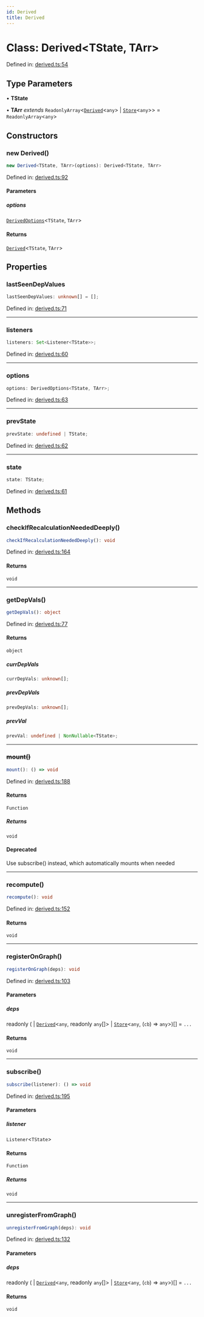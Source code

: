 ```yaml
---
id: Derived
title: Derived
---
```


<!-- DO NOT EDIT: this page is autogenerated from the type comments -->

# Class: Derived\<TState, TArr\>

Defined in: [derived.ts:54](https://github.com/I-am-abdulazeez/store/blob/main/packages/store/src/derived.ts#L54)

## Type Parameters

• **TState**

• **TArr** *extends* `ReadonlyArray`\<[`Derived`](derived.md)\<`any`\> \| [`Store`](store.md)\<`any`\>\> = `ReadonlyArray`\<`any`\>

## Constructors

### new Derived()

```ts
new Derived<TState, TArr>(options): Derived<TState, TArr>
```

Defined in: [derived.ts:92](https://github.com/I-am-abdulazeez/store/blob/main/packages/store/src/derived.ts#L92)

#### Parameters

##### options

[`DerivedOptions`](../interfaces/derivedoptions.md)\<`TState`, `TArr`\>

#### Returns

[`Derived`](derived.md)\<`TState`, `TArr`\>

## Properties

### lastSeenDepValues

```ts
lastSeenDepValues: unknown[] = [];
```

Defined in: [derived.ts:71](https://github.com/I-am-abdulazeez/store/blob/main/packages/store/src/derived.ts#L71)

***

### listeners

```ts
listeners: Set<Listener<TState>>;
```

Defined in: [derived.ts:60](https://github.com/I-am-abdulazeez/store/blob/main/packages/store/src/derived.ts#L60)

***

### options

```ts
options: DerivedOptions<TState, TArr>;
```

Defined in: [derived.ts:63](https://github.com/I-am-abdulazeez/store/blob/main/packages/store/src/derived.ts#L63)

***

### prevState

```ts
prevState: undefined | TState;
```

Defined in: [derived.ts:62](https://github.com/I-am-abdulazeez/store/blob/main/packages/store/src/derived.ts#L62)

***

### state

```ts
state: TState;
```

Defined in: [derived.ts:61](https://github.com/I-am-abdulazeez/store/blob/main/packages/store/src/derived.ts#L61)

## Methods

### checkIfRecalculationNeededDeeply()

```ts
checkIfRecalculationNeededDeeply(): void
```

Defined in: [derived.ts:164](https://github.com/I-am-abdulazeez/store/blob/main/packages/store/src/derived.ts#L164)

#### Returns

`void`

***

### getDepVals()

```ts
getDepVals(): object
```

Defined in: [derived.ts:77](https://github.com/I-am-abdulazeez/store/blob/main/packages/store/src/derived.ts#L77)

#### Returns

`object`

##### currDepVals

```ts
currDepVals: unknown[];
```

##### prevDepVals

```ts
prevDepVals: unknown[];
```

##### prevVal

```ts
prevVal: undefined | NonNullable<TState>;
```

***

### ~~mount()~~

```ts
mount(): () => void
```

Defined in: [derived.ts:188](https://github.com/I-am-abdulazeez/store/blob/main/packages/store/src/derived.ts#L188)

#### Returns

`Function`

##### Returns

`void`

#### Deprecated

Use subscribe() instead, which automatically mounts when needed

***

### recompute()

```ts
recompute(): void
```

Defined in: [derived.ts:152](https://github.com/I-am-abdulazeez/store/blob/main/packages/store/src/derived.ts#L152)

#### Returns

`void`

***

### registerOnGraph()

```ts
registerOnGraph(deps): void
```

Defined in: [derived.ts:103](https://github.com/I-am-abdulazeez/store/blob/main/packages/store/src/derived.ts#L103)

#### Parameters

##### deps

readonly (
  \| [`Derived`](derived.md)\<`any`, readonly `any`[]\>
  \| [`Store`](store.md)\<`any`, (`cb`) => `any`\>)[] = `...`

#### Returns

`void`

***

### subscribe()

```ts
subscribe(listener): () => void
```

Defined in: [derived.ts:195](https://github.com/I-am-abdulazeez/store/blob/main/packages/store/src/derived.ts#L195)

#### Parameters

##### listener

`Listener`\<`TState`\>

#### Returns

`Function`

##### Returns

`void`

***

### unregisterFromGraph()

```ts
unregisterFromGraph(deps): void
```

Defined in: [derived.ts:132](https://github.com/I-am-abdulazeez/store/blob/main/packages/store/src/derived.ts#L132)

#### Parameters

##### deps

readonly (
  \| [`Derived`](derived.md)\<`any`, readonly `any`[]\>
  \| [`Store`](store.md)\<`any`, (`cb`) => `any`\>)[] = `...`

#### Returns

`void`
